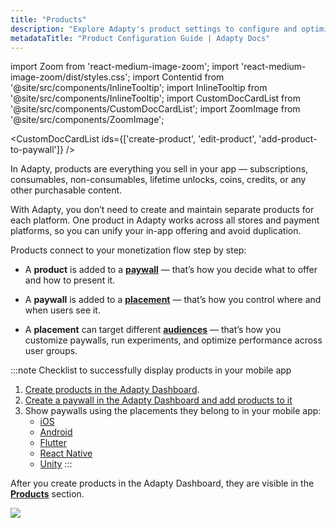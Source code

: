```yaml
---
title: "Products"
description: "Explore Adapty's product settings to configure and optimize in-app purchases and subscriptions."
metadataTitle: "Product Configuration Guide | Adapty Docs"
---
```


import Zoom from 'react-medium-image-zoom';
import 'react-medium-image-zoom/dist/styles.css';
import Contentid from '@site/src/components/InlineTooltip';
import InlineTooltip from '@site/src/components/InlineTooltip';
import CustomDocCardList from '@site/src/components/CustomDocCardList';
import ZoomImage from '@site/src/components/ZoomImage';

<CustomDocCardList ids={['create-product', 'edit-product', 'add-product-to-paywall']} />

<ZoomImage id="product.webp" />

In Adapty, products are everything you sell in your app — subscriptions, consumables, non-consumables, lifetime unlocks, coins, credits, or any other purchasable content.

With Adapty, you don’t need to create and maintain separate products for each platform. One product in Adapty works across all stores and payment platforms, so you can unify your in-app offering and avoid duplication.

Products connect to your monetization flow step by step:

- A **product** is added to a **[paywall](paywalls.md)** — that’s how you decide what to offer and how to present it.

- A **paywall** is added to a **[placement](placements.md)** — that’s how you control where and when users see it.

- A **placement** can target different **[audiences](audience.md)** — that’s how you customize paywalls, run experiments, and optimize performance across user groups.

:::note
Checklist to successfully display products in your mobile app

1. [Create products in the Adapty Dashboard](create-product).
2. [Create a paywall in the Adapty Dashboard and add products to it](create-paywall)
3. Show paywalls using the placements they belong to in your mobile app:
   - [iOS](ios-quickstart-paywalls.md)
   - [Android](android-quickstart-paywalls.md)
   - [Flutter](flutter-quickstart-paywalls.md)
   - [React Native](react-native-quickstart-paywalls.md)
   - [Unity](unity-quickstart-paywalls.md)
:::

After you create products in the Adapty Dashboard, they are visible in the  **[Products](https://app.adapty.io/products)** section.


<Zoom>
  <img src={require('./img/poducts-list.png').default}
  style={{
    border: '1px solid #727272', /* border width and color */
    width: '700px', /* image width */
    display: 'block', /* for alignment */
    margin: '0 auto' /* center alignment */
  }}
/>
</Zoom>


